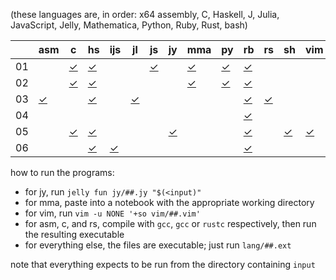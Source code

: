 (these languages are, in order: x64 assembly, C, Haskell, J, Julia, JavaScript, Jelly, Mathematica, Python, Ruby, Rust, bash)

|    | asm        | c        | hs        | ijs        | jl        | js        | jy        | mma        | py        | rb        | rs        | sh        | vim        |
| -  | -          | -        | -         | -          | -         | -         | -         | -          | -         | -         | -         | -         | -          |
| 01 |            | [✓][01c] | [✓][01hs] |            |           | [✓][01js] |           | [✓][01mma] | [✓][01py] | [✓][01rb] |           |           |            |
| 02 |            | [✓][02c] | [✓][02hs] |            |           |           |           | [✓][02mma] | [✓][02py] | [✓][02rb] |           |           |            |
| 03 | [✓][03asm] |          | [✓][03hs] |            | [✓][03jl] |           |           |            |           | [✓][03rb] | [✓][03rs] |           |            |
| 04 |            |          |           |            |           |           |           |            |           | [✓][04rb] |           |           |            |
| 05 |            | [✓][05c] | [✓][05hs] |            |           |           | [✓][05jy] |            |           | [✓][05rb] |           | [✓][05sh] | [✓][05vim] |
| 06 |            |          | [✓][06hs] | [✓][06ijs] |           |           |           |            |           | [✓][06rb] |           |           |            |

how to run the programs:

 * for jy, run `jelly fun jy/##.jy "$(<input)"`
 * for mma, paste into a notebook with the appropriate working directory
 * for vim, run `vim -u NONE '+so vim/##.vim'`
 * for asm, c, and rs, compile with `gcc`, `gcc` or `rustc` respectively, then run the resulting executable
 * for everything else, the files are executable; just run `lang/##.ext`

note that everything expects to be run from the directory containing `input`

[01c]:   https://github.com/tckmn/polyaoc-2020/tree/master/01/c
[01hs]:  https://github.com/tckmn/polyaoc-2020/tree/master/01/hs
[01js]:  https://github.com/tckmn/polyaoc-2020/tree/master/01/js
[01mma]: https://github.com/tckmn/polyaoc-2020/tree/master/01/mma
[01py]:  https://github.com/tckmn/polyaoc-2020/tree/master/01/py
[01rb]:  https://github.com/tckmn/polyaoc-2020/tree/master/01/rb
[02c]:   https://github.com/tckmn/polyaoc-2020/tree/master/02/c
[02hs]:  https://github.com/tckmn/polyaoc-2020/tree/master/02/hs
[02mma]: https://github.com/tckmn/polyaoc-2020/tree/master/02/mma
[02py]:  https://github.com/tckmn/polyaoc-2020/tree/master/02/py
[02rb]:  https://github.com/tckmn/polyaoc-2020/tree/master/02/rb
[03asm]: https://github.com/tckmn/polyaoc-2020/tree/master/03/asm
[03hs]:  https://github.com/tckmn/polyaoc-2020/tree/master/03/hs
[03jl]:  https://github.com/tckmn/polyaoc-2020/tree/master/03/jl
[03rb]:  https://github.com/tckmn/polyaoc-2020/tree/master/03/rb
[03rs]:  https://github.com/tckmn/polyaoc-2020/tree/master/03/rs
[04rb]:  https://github.com/tckmn/polyaoc-2020/tree/master/04/rb
[05c]:   https://github.com/tckmn/polyaoc-2020/tree/master/05/c
[05hs]:  https://github.com/tckmn/polyaoc-2020/tree/master/05/hs
[05jy]:  https://github.com/tckmn/polyaoc-2020/tree/master/05/jy
[05rb]:  https://github.com/tckmn/polyaoc-2020/tree/master/05/rb
[05sh]:  https://github.com/tckmn/polyaoc-2020/tree/master/05/sh
[05vim]: https://github.com/tckmn/polyaoc-2020/tree/master/05/vim
[06hs]:  https://github.com/tckmn/polyaoc-2020/tree/master/06/hs
[06ijs]: https://github.com/tckmn/polyaoc-2020/tree/master/06/ijs
[06rb]:  https://github.com/tckmn/polyaoc-2020/tree/master/06/rb
